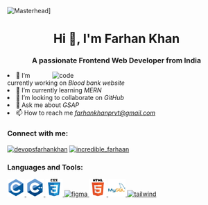 ![Masterhead](https://media0.giphy.com/media/g06HKnMmtK1aXurndU/200.webp?cid=790b7611664vveaueuqg1df5gzls1tn0k7ip0hcqpc16l8kd&ep=v1_gifs_search&rid=200.webp&ct=g)]
<h1 align="center">Hi 👋, I'm Farhan Khan</h1>
<h3 align="center">A passionate Frontend Web Developer from India</h3>
<img align="right" alt="code" width="400" src="https://t3.ftcdn.net/jpg/06/01/17/18/360_F_601171862_l7yZ0wujj8o2SowiKTUsfLEEx8KunYNd.jpg"

- 🔭 I’m currently working on *Blood bank website*
- 🌱 I’m currently learning *MERN*
- 👯 I’m looking to collaborate on *GitHub*
- 💬 Ask me about *GSAP*
- 📫 How to reach me *farhankhanprvt@gmail.com*

<h3 align="left">Connect with me:</h3>
<p align="left">
<a href="https://linkedin.com/in/devopsfarhankhan" target="blank"><img align="center" src="https://raw.githubusercontent.com/rahuldkjain/github-profile-readme-generator/master/src/images/icons/Social/linked-in-alt.svg" alt="devopsfarhankhan" height="30" width="40" /></a>
<a href="https://instagram.com/incredible_farhaan" target="blank"><img align="center" src="https://raw.githubusercontent.com/rahuldkjain/github-profile-readme-generator/master/src/images/icons/Social/instagram.svg" alt="incredible_farhaan" height="30" width="40" /></a>
</p>

<h3 align="left">Languages and Tools:</h3>
<p align="left"> <a href="https://www.cprogramming.com/" target="_blank" rel="noreferrer"> <img src="https://raw.githubusercontent.com/devicons/devicon/master/icons/c/c-original.svg" alt="c" width="40" height="40"/> </a> <a href="https://www.w3schools.com/cpp/" target="_blank" rel="noreferrer"> <img src="https://raw.githubusercontent.com/devicons/devicon/master/icons/cplusplus/cplusplus-original.svg" alt="cplusplus" width="40" height="40"/> </a> <a href="https://www.w3schools.com/css/" target="_blank" rel="noreferrer"> <img src="https://raw.githubusercontent.com/devicons/devicon/master/icons/css3/css3-original-wordmark.svg" alt="css3" width="40" height="40"/> </a> <a href="https://www.figma.com/" target="_blank" rel="noreferrer"> <img src="https://www.vectorlogo.zone/logos/figma/figma-icon.svg" alt="figma" width="40" height="40"/> </a> <a href="https://www.w3.org/html/" target="_blank" rel="noreferrer"> <img src="https://raw.githubusercontent.com/devicons/devicon/master/icons/html5/html5-original-wordmark.svg" alt="html5" width="40" height="40"/> </a> <a href="https://www.mysql.com/" target="_blank" rel="noreferrer"> <img src="https://raw.githubusercontent.com/devicons/devicon/master/icons/mysql/mysql-original-wordmark.svg" alt="mysql" width="40" height="40"/> </a> <a href="https://tailwindcss.com/" target="_blank" rel="noreferrer"> <img src="https://www.vectorlogo.zone/logos/tailwindcss/tailwindcss-icon.svg" alt="tailwind" width="40" height="40"/> </a> </p>

